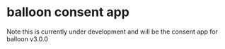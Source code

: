 # balloon consent app

Note this is currently under development and will be the consent app for balloon v3.0.0
